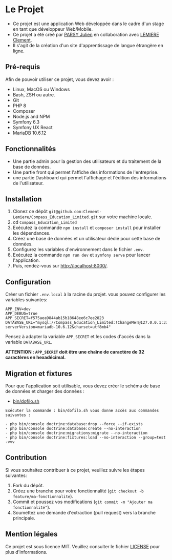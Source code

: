 # Le Projet

- Ce projet est une application Web développée dans le cadre d'un stage en tant que développeur Web/Mobile.
- Ce projet a été créé par [PARSY Julien](https://github.com/ArkunLeSerein) en collaboration avec [LEMIERE Clement](https://github.com/Clement-Lemiere).
- Il s'agit de la création d'un site d'apprentissage de langue étrangère en ligne.

## Pré-requis

Afin de pouvoir utiliser ce projet, vous devez avoir :

- Linux, MacOS ou Windows
- Bash, ZSH ou autre.
- Git
- PHP 8
- Composer
- Node.js and NPM
- Symfony 6.3
- Symfony UX React
- MariaDB 10.6.12



## Fonctionnalités

- Une partie admin pour la gestion des utilisateurs et du traitement de la base de données.
- Une partie front qui permet l'affiche des informations de l'entreprise.
- une partie Dashboard qui permet l'affichage et l'édition des informations de l'utilisateur.

## Installation

1. Clonez ce dépôt `git@github.com:Clement-Lemiere/Compass_Education_Limited.git` sur votre machine locale.
2. cd `Compass_Education_Limited`
3. Exécutez la commande `npm install` et `composer install` pour installer les dépendances.
4. Créez une base de données et un utilisateur dédié pour cette base de données.
5. Configurez les variables d'environnement dans le fichier `.env`.
6. Exécutez la commande `npm run dev` et `symfony serve` pour lancer l'application.
7. Puis, rendez-vous sur [http://localhost:8000/](http://localhost:8000/).

## Configuration

Créer un fichier `.env.local` à la racine du projet.
vous pouvez configurer les variables suivantes:

```text
APP_ENV=dev
APP_DEBUG=true
APP_SECRET=f575aea9844ab15b18648ee6c7ee2823
DATABASE_URL="mysql://Compass_Education_Limited:!ChangeMe!@127.0.0.1:3306/Compass_Education_Limited?serverVersion=mariadb-10.6.12&charset=utf8mb4"
```

Pensez à adapter la variable `APP_SECRET` et les codes d'accès dans la variable `DATABASE_URL`.

**ATTENTION : `APP_SECRET` doit être une chaîne de caractère de 32 caractères en hexadécimal.**

## Migration et fixtures

Pour que l'application soit utilisable, vous devez créer le schéma de base de données et charger des données :

- [bin/dofilo.sh](bin/dofilo.sh)

```text
Exécuter la commande : bin/dofilo.sh vous donne accès aux commandes suivantes :

- php bin/console doctrine:database:drop --force --if-exists
- php bin/console doctrine:database:create --no-interaction
- php bin/console doctrine:migrations:migrate --no-interaction
- php bin/console doctrine:fixtures:load --no-interaction --group=test -vvv

```

## Contribution

Si vous souhaitez contribuer à ce projet, veuillez suivre les étapes suivantes:

1. Fork du dépôt.
2. Créez une branche pour votre fonctionnalité (`git checkout -b feature/ma-fonctionnalite`).
3. Commit et poussez vos modifications (`git commit -m "Ajouter ma fonctionnalité"`).
4. Soumettez une demande d'extraction (pull request) vers la branche principale.

## Mention légales

Ce projet est sous licence MIT. Veuillez consulter le fichier [LICENSE](./LICENSE) pour plus d'informations.
